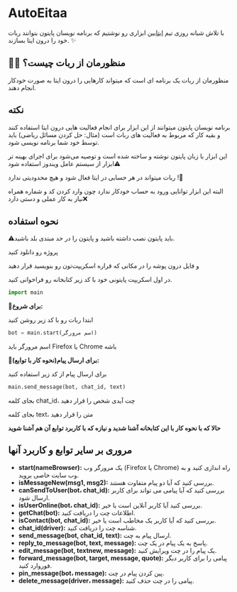 # AutoEitaa

با تلاش شبانه روزی تیم [ایتابین](https://eitaa.com/eitaabin) ابزاری رو نوشتیم که برنامه نویسان پایتون بتوانند ربات خود را درون ایتا بسازند. ✨

## 🤷‍♂️ منظورمان از ربات چیست؟
منظورمان از ربات یک برنامه ای است که میتواند کارهایی را درون ایتا به صورت خودکار انجام دهند. 

## نکته

برنامه نویسان پایتون میتوانند از این ابزار برای انجام فعالیت هایی درون ایتا استفاده کنند و بقیه کار که مربوط به فعالیت های ربات است (مثال: حل کردن مسائل ریاضی) باید توسط خود شما برنامه نویسی شود.


این ابزار با زبان پایتون نوشته و ساخته شده است و توصیه می‌شود برای اجرای بهینه تر ابزار از سیستم عامل ویندوز استفاده شود⚠️


ربات میتواند در هر حسابی در ایتا فعال شود و هیچ محدودیتی ندارد !🔅


البته این ابزار توانایی ورود به حساب خودکار ندارد چون وارد کردن کد و شماره همراه نیاز به کار عملی و دستی دارد❌

## نحوه استفاده

⚠️باید پایتون نصب داشته باشید و پایتون را در حد مبتدی بلد باشید.

پروژه رو دانلود کنید

و فایل درون پوشه را در مکانی که قراره اسکریپت‌تون رو بنویسید قرار دهید

در اول اسکریپت پایتونی خود با کد زیر کتابخانه رو فراخوانی کنید.
```py
import main
```
🔻**برای شروع:**

ابتدا ربات رو با کد زیر روشن کنید
```py
bot = main.start(اسم مرورگر)
```
اسم مرورگر باید Firefox یا Chrome باشه

🔻**برای ارسال پیام(نحوه کار با توابع):** 

برای ارسال پیام از کد زیر استفاده کنید
```py
main.send_message(bot, chat_id, text)
```
 بجای کلمه chat_id، چت آیدی شخص را قرار دهید
 
بجای کلمه text، متن را قرار دهید

**حالا که با نحوه کار با این کتابخانه آشنا شدید و نیازه که با کاربرد توابع آن هم آشنا شوید**

## مروری بر سایر توابع و کاربرد آنها


- **start(nameBrowser):** یک مرورگر وب (Firefox یا Chrome) راه اندازی کنید و به وب سایت خاصی بروید.
- **isMessageNew(msg1, msg2):** بررسی کنید که آیا دو پیام متفاوت هستند.
- **canSendToUser(bot، chat_id):** بررسی کنید که آیا پیامی می تواند برای کاربر ارسال شود.
- **isUserOnline(bot، chat_id):** بررسی کنید آیا کاربر آنلاین است یا خیر.
- **getChat(bot):** اطلاعات چت را دریافت کنید.
- **isContact(bot, chat_id):** بررسی کنید که آیا کاربر یک مخاطب است یا خیر.
- **chat_id(driver):** شناسه چت را دریافت کنید.
- **send_message(bot, chat_id, text):** ارسال پیام به چت.
- **reply_to_message(bot, text, message):** پاسخ به یک پیام در یک چت.
- **edit_message(bot, textnew, message):** یک پیام را در چت ویرایش کنید.
- **forward_message(bot, target, message, quote):** پیامی را برای کاربر دیگر فوروارد کنید.
- **pin_message(bot، message):** پین کردن پیام در چت.
- **delete_message(driver، message):** پیامی را در چت حذف کنید.
